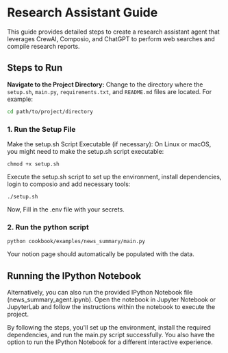 # Research Assistant Guide

This guide provides detailed steps to create a research assistant agent that leverages CrewAI, Composio, and ChatGPT to perform web searches and compile research reports.


## Steps to Run
**Navigate to the Project Directory:**
Change to the directory where the `setup.sh`, `main.py`, `requirements.txt`, and `README.md` files are located. For example:
```sh
cd path/to/project/directory
```

### 1. Run the Setup File
Make the setup.sh Script Executable (if necessary):
On Linux or macOS, you might need to make the setup.sh script executable:
```shell
chmod +x setup.sh
```
Execute the setup.sh script to set up the environment, install dependencies, login to composio and 
add necessary tools:
```shell
./setup.sh
```
Now, Fill in the .env file with your secrets.
### 2. Run the python script
```shell
python cookbook/examples/news_summary/main.py
```
Your notion page should automatically be populated with the data.

## Running the IPython Notebook
Alternatively, you can also run the provided IPython Notebook file (news_summary_agent.ipynb). Open the notebook in Jupyter Notebook or JupyterLab and follow the instructions within the notebook to execute the project.

By following the steps, you'll set up the environment, install the required dependencies, and run the main.py script successfully. You also have the option to run the IPython Notebook for a different interactive experience.
